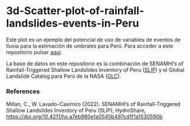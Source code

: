 # 3d-Scatter-plot-of-rainfall-landslides-events-in-Peru

Este plot es un ejemplo del potencial de uso de variables de eventos de lluvia para la estimación de umbrales para Perú.
Para acceder a este repositorio pulsar [aqui](https://caemillan.github.io/3d-Scatter-plot-of-rainfall-landslides-events-in-Peru/).

La base de datos en este repositorio es la combinación de SENAMHI’s of Rainfall-Triggered Shallow Landslides Inventory of Peru ([SLIP](https://doi.org/10.4211/hs.a7eb980e1a0545b497cd1f1a1530590b)) y el Global Landslide Catalog para Perú de la NASA ([GLC](https://data.nasa.gov/Earth-Science/Global-Landslide-Catalog/h9d8-neg4)).

### References
Millan, C., W. Lavado-Casimiro (2022). SENAMHI’s of Rainfall-Triggered Shallow Landslides Inventory of Peru (SLIP), HydroShare, https://doi.org/10.4211/hs.a7eb980e1a0545b497cd1f1a1530590b
